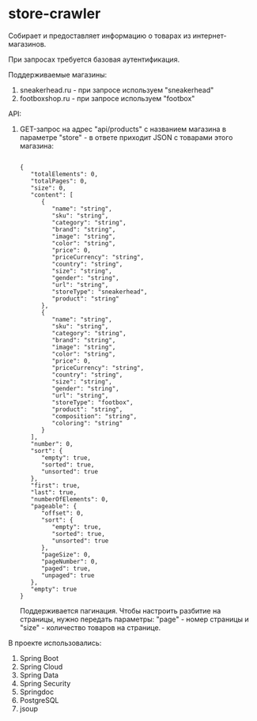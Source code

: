# store-crawler
Собирает и предоставляет информацию о товарах из
интернет-магазинов.

При запросах требуется базовая аутентификация.

Поддерживаемые магазины:
1. sneakerhead.ru - при запросе используем "sneakerhead"
2. footboxshop.ru - при запросе используем "footbox"

API:

1. GET-запрос на адрес "api/products" с названием магазина в параметре "store" - в ответе
   приходит JSON с товарами этого магазина:

   ```
   
   {
      "totalElements": 0,
      "totalPages": 0,
      "size": 0,
      "content": [
         {
            "name": "string",
            "sku": "string",
            "category": "string",
            "brand": "string",
            "image": "string",
            "color": "string",
            "price": 0,
            "priceCurrency": "string",
            "country": "string",
            "size": "string",
            "gender": "string",
            "url": "string",
            "storeType": "sneakerhead",
            "product": "string"
         },
         {
            "name": "string",
            "sku": "string",
            "category": "string",
            "brand": "string",
            "image": "string",
            "color": "string",
            "price": 0,
            "priceCurrency": "string",
            "country": "string",
            "size": "string",
            "gender": "string",
            "url": "string",
            "storeType": "footbox",
            "product": "string",
            "composition": "string",
            "coloring": "string"
         }
      ],
      "number": 0,
      "sort": {
         "empty": true,
         "sorted": true,
         "unsorted": true
      },
      "first": true,
      "last": true,
      "numberOfElements": 0,
      "pageable": {
         "offset": 0,
         "sort": {
            "empty": true,
            "sorted": true,
            "unsorted": true
         },
         "pageSize": 0,
         "pageNumber": 0,
         "paged": true,
         "unpaged": true
      },
      "empty": true
   }
   
   ```
   
   Поддерживается пагинация. Чтобы
   настроить разбитие на страницы, нужно передать параметры: "page" - номер
   страницы и "size" - количество товаров на странице.

В проекте использовались:
1. Spring Boot
2. Spring Cloud
3. Spring Data
4. Spring Security 
5. Springdoc 
6. PostgreSQL 
7. jsoup
